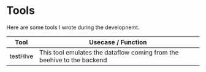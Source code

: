 # Tools

Here are some tools I wrote during the developnemt.

| Tool | Usecase / Function |
|------|--------------------|
| testHive | This tool emulates the dataflow coming from the beehive to the backend |
